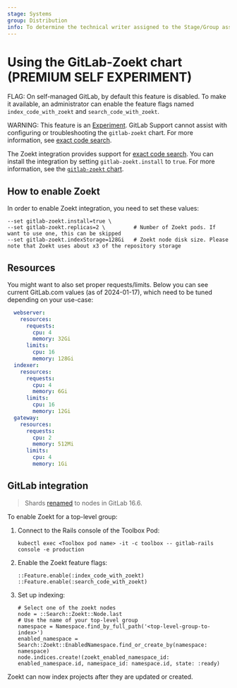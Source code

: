 ```yaml
---
stage: Systems
group: Distribution
info: To determine the technical writer assigned to the Stage/Group associated with this page, see https://handbook.gitlab.com/handbook/product/ux/technical-writing/#assignments
---
```


# Using the GitLab-Zoekt chart **(PREMIUM SELF EXPERIMENT)**

FLAG:
On self-managed GitLab, by default this feature is disabled.
To make it available, an administrator can enable the feature flags named `index_code_with_zoekt` and `search_code_with_zoekt`.

WARNING:
This feature is an [Experiment](https://docs.gitlab.com/ee/policy/experiment-beta-support.html#experiment).
GitLab Support cannot assist with configuring or troubleshooting the
`gitlab-zoekt` chart. For more information, see
[exact code search](https://docs.gitlab.com/ee/user/search/exact_code_search.html).

The Zoekt integration provides support for
[exact code search](https://docs.gitlab.com/ee/user/search/exact_code_search.html).
You can install the integration by setting `gitlab-zoekt.install` to `true`.
For more information, see the [`gitlab-zoekt` chart](https://gitlab.com/gitlab-org/cloud-native/charts/gitlab-zoekt).

## How to enable Zoekt

In order to enable Zoekt integration, you need to set these values:

```shell
--set gitlab-zoekt.install=true \
--set gitlab-zoekt.replicas=2 \         # Number of Zoekt pods. If want to use one, this can be skipped
--set gitlab-zoekt.indexStorage=128Gi   # Zoekt node disk size. Please note that Zoekt uses about x3 of the repository storage
```

## Resources

You might want to also set proper requests/limits. Below you can see current GitLab.com values (as of 2024-01-17), which need to be tuned depending on your use-case:

```yaml
  webserver:
    resources:
      requests:
        cpu: 4
        memory: 32Gi
      limits:
        cpu: 16
        memory: 128Gi
  indexer:
    resources:
      requests:
        cpu: 4
        memory: 6Gi
      limits:
        cpu: 16
        memory: 12Gi
  gateway:
    resources:
      requests:
        cpu: 2
        memory: 512Mi
      limits:
        cpu: 4
        memory: 1Gi
```

## GitLab integration

> Shards [renamed](https://gitlab.com/gitlab-org/gitlab/-/merge_requests/134717) to nodes in GitLab 16.6.

To enable Zoekt for a top-level group:

1. Connect to the Rails console of the Toolbox Pod:

   ```shell
   kubectl exec <Toolbox pod name> -it -c toolbox -- gitlab-rails console -e production
   ```

1. Enable the Zoekt feature flags:

   ```shell
   ::Feature.enable(:index_code_with_zoekt)
   ::Feature.enable(:search_code_with_zoekt)
   ```

1. Set up indexing:

   ```shell
   # Select one of the zoekt nodes
   node = ::Search::Zoekt::Node.last
   # Use the name of your top-level group
   namespace = Namespace.find_by_full_path('<top-level-group-to-index>')
   enabled_namespace = Search::Zoekt::EnabledNamespace.find_or_create_by(namespace: namespace)
   node.indices.create!(zoekt_enabled_namespace_id: enabled_namespace.id, namespace_id: namespace.id, state: :ready)
   ```

Zoekt can now index projects after they are updated or created.
